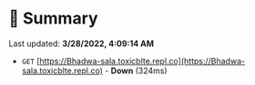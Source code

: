 # 📖 Summary
Last updated: **3/28/2022, 4:09:14 AM**

- `GET` [https://Bhadwa-sala.toxicblte.repl.co](https://Bhadwa-sala.toxicblte.repl.co) - **Down** (324ms)
